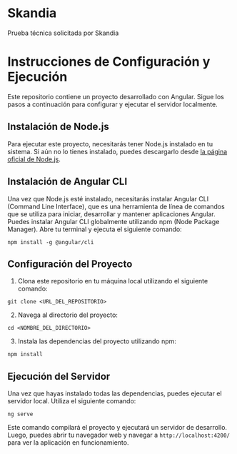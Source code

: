# Skandia
 Prueba técnica solicitada por Skandia

# Instrucciones de Configuración y Ejecución

Este repositorio contiene un proyecto desarrollado con Angular. Sigue los pasos a continuación para configurar y ejecutar el servidor localmente.

## Instalación de Node.js

Para ejecutar este proyecto, necesitarás tener Node.js instalado en tu sistema. Si aún no lo tienes instalado, puedes descargarlo desde [la página oficial de Node.js](https://nodejs.org/).

## Instalación de Angular CLI

Una vez que Node.js esté instalado, necesitarás instalar Angular CLI (Command Line Interface), que es una herramienta de línea de comandos que se utiliza para iniciar, desarrollar y mantener aplicaciones Angular. Puedes instalar Angular CLI globalmente utilizando npm (Node Package Manager). Abre tu terminal y ejecuta el siguiente comando:

```
npm install -g @angular/cli
```

## Configuración del Proyecto

1. Clona este repositorio en tu máquina local utilizando el siguiente comando:

```
git clone <URL_DEL_REPOSITORIO>
```

2. Navega al directorio del proyecto:

```
cd <NOMBRE_DEL_DIRECTORIO>
```

3. Instala las dependencias del proyecto utilizando npm:

```
npm install
```

## Ejecución del Servidor

Una vez que hayas instalado todas las dependencias, puedes ejecutar el servidor local. Utiliza el siguiente comando:

```
ng serve
```

Este comando compilará el proyecto y ejecutará un servidor de desarrollo. Luego, puedes abrir tu navegador web y navegar a `http://localhost:4200/` para ver la aplicación en funcionamiento.

